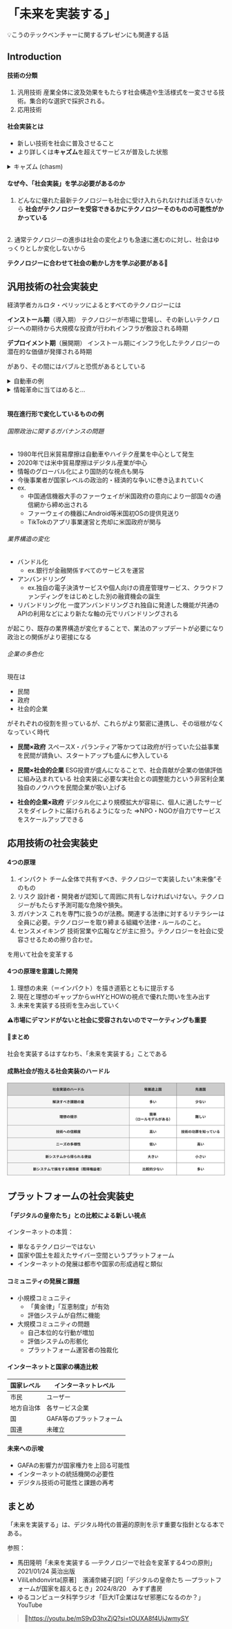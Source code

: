 # 「未来を実装する」
💡こうのテックベンチャーに関するプレゼンにも関連する話
## Introduction
#### 技術の分類
1. 汎用技術
産業全体に波及効果をもたらす社会構造や生活様式を一変させる技術。集合的な選択で採択される。
2. 応用技術
#### 社会実装とは
- 新しい技術を社会に普及させること
- より詳しくは**キャズム**を超えてサービスが普及した状態

<details><summary>キャズム (chasm)</summary>

ジェフリー・ムーアが提唱した製品や技術がアーリーアダプター以降の人に広まっていかない現象や段階のこと
![キャズム](image.png)

>参照元：🔗https://www.cross-m.co.jp/column/marketing/mkc20240917

</details>

#### なぜ今、「社会実装」を学ぶ必要があるのか
1. どんなに優れた最新テクノロジーも社会に受け入れられなければ活きないから
**社会がテクノロジーを受容できるかにテクノロジーそのものの可能性がかかっている**
<br>
2. 通常テクノロジーの進歩は社会の変化よりも急速に進むのに対し、社会はゆっくりとしか変化しないから

**テクノロジーに合わせて社会の動かし方を学ぶ必要がある🫵**

## 汎用技術の社会実装史
経済学者カルロタ・ペリッツによるとすべてのテクノロジーには

**インストール期**（導入期）
テクノロジーが市場に登場し、その新しいテクノロジーへの期待から大規模な投資が行われインフラが敷設される時期

**デプロイメント期**（展開期）
インストール期にインフラ化したテクノロジーの潜在的な価値が発揮される時期

があり、その間にはバブルと恐慌があるとしている

<details><summary>自動車の例</summary>

- インストール期
    - 1909～1908
T型フォードがヒット
大量の需要に応えるべく流れ作業方式が確率され生産量はさらに増加
    - 1913
国が道路というインフラを敷設しその利便性が高められる
アメリカ大陸を横断する自動車用幹線道路リンカーンハイウェイ開通
物資輸送の効率化と大量生産のノウハウが普及し**大量消費の時代**へと移行
- バブルと恐慌
    - 1929
土地や株式への過剰投資により世界恐慌が発生
同時に第二次世界大戦も勃発
- デプロイメント期
    - 1943～1974
自動車と道路が整備され、大都市から離れた郊外に広い家を持つ人が急増
郊外に巨大なショッピングモールが建てられるようになる
都市よりも安い郊外の土地でものをより安価に売るディスカウントストアが登場

**つまり**
自動車の普及がディスカウントストアなどの小売ビジネスに影響を与えた
テクノロジー初期には思いつかなかったような技術の応用が想定外のビジネスにまで影響を与える
</details>

<details><summary>情報革命に当てはめると...</summary>
- インストール期
    - 1971～
半導体の発明をきっかけにコンピュータが登場
インターネットにより情報のグローバル化が急速に進展
- バブルと恐慌
    - 2000年前後のITバブル
    - 2008年の金融危機
    - 2020年の新型コロナウイルスのパンデミックによる景気後退
- デプロイメント期
  - 現在～2040年
デジタル領域意外でもデジタル技術が使われ始める
    - デジタル技術が規制領域に深く関わり、既存の制度との調整が必要になる
ex.車道や標識の整備　運転免許証の発行
    - デジタル技術自体が規制の対象になる
ex.車の速度制限　
</details>
<br>

#### 現在進行形で変化しているものの例
###### 国際政治に関するガバナンスの問題
- 1980年代日米貿易摩擦は自動車やハイテク産業を中心として発生
- 2020年では米中貿易摩擦はデジタル産業が中心
- 情報のグローバル化により国防的な視点も関与
- 今後事業者が国家レベルの政治的・経済的な争いに巻き込まれていく
- ex.
  - 中国通信機器大手のファーウェイが米国政府の意向により一部国々の通信網から締め出される
  - ファーウェイの機器にAndroid等米国初OSの提供見送り
  - TikTokのアプリ事業運営と売却に米国政府が関与
  
###### 業界構造の変化
- バンドル化
  - ex.銀行が金融関係すべてのサービスを運営
- アンバンドリング
  - ex.独自の電子決済サービスや個人向けの資産管理サービス、クラウドファンディングをはじめとした別の融資機会の誕生
- リバンドリング化
一度アンバンドリングされ独自に発達した機能が共通のAPIの利用などにより新たな軸の元でリバンドリングされる

が起こり、既存の業界構造が変化することで、業法のアップデートが必要になり政治との関係がより密接になる

###### 企業の多色化
現在は
- 民間
- 政府
- 社会的企業

がそれぞれの役割を担っているが、これらがより緊密に連携し、その垣根がなくなっていく時代

- **民間×政府**
スペースX・パランティア等かつては政府が行っていた公益事業を民間が請負い、スタートアップも盛んに参入している

- **民間×社会的企業**
ESG投資が盛んになることで、社会貢献が企業の価値評価に組み込まれている
社会実装に必要な実社会との調整能力という非営利企業独自のノウハウを民間企業が吸い上げる

- **社会的企業×政府**
デジタル化により規模拡大が容易に、個人に適したサービスをダイレクトに届けられるようになった
⇒NPO・NGOが自力でサービスをスケールアップできる

## 応用技術の社会実装史

#### 4つの原理

1. インパクト
チーム全体で共有すべき、テクノロジーで実装したい”未来像”そのもの
2. リスク
設計者・開発者が認知して周囲に共有しなければいけない。テクノロジーがもたらす予測可能な危険や損失。
3. ガバナンス
これを専門に扱うのが法務。関連する法律に対するリテラシーは全員に必要。テクノロジーを取り締まる組織や法律・ルールのこと。
4. センスメイキング
技術営業や広報などが主に担う。テクノロジーを社会に受容させるための擦り合わせ。

を用いて社会を変革する

#### 4つの原理を意識した開発
1. 理想の未来（＝インパクト）を描き道筋とともに提示する
2. 現在と理想のギャップからｗHYとHOWの視点で優れた問いを生み出す
3. 未来を実装する技術を生み出していく

**⚠️市場にデマンドがないと社会に受容されないのでマーケティングも重要**

#### 📌まとめ
社会を実装するはすなわち、「未来を実装する」ことである

#### 成熟社会が抱える社会実装のハードル
![社会実装のハードル表1](/社会実装のハードル.png)

## プラットフォームの社会実装史

#### 「デジタルの皇帝たち」との比較による新しい視点

インターネットの本質：
- 単なるテクノロジーではない
- 国家や国土を超えたサイバー空間というプラットフォーム
- インターネットの発展は都市や国家の形成過程と類似

#### コミュニティの発展と課題

- 小規模コミュニティ
    - 「黄金律」「互恵制度」が有効
    - 評価システムが自然に機能
- 大規模コミュニティの問題
    - 自己本位的な行動が増加
    - 評価システムの形骸化
    - プラットフォーム運営者の独裁化

#### インターネットと国家の構造比較

| 国家レベル | インターネットレベル |
| --- | --- |
| 市民 | ユーザー |
| 地方自治体 | 各サービス企業 |
| 国 | GAFA等のプラットフォーム |
| 国連 | 未確立 |

#### 未来への示唆

- GAFAの影響力が国家権力を上回る可能性
- インターネットの統括機関の必要性
- デジタル技術の可能性と課題の再考

##  まとめ

「未来を実装する」は、デジタル時代の普遍的原則を示す重要な指針となる本である。

<aside>
参照：

- 馬田隆明「未来を実装する ―テクノロジーで社会を変革する4つの原則」2021/01/24 英治出版
- ViliLehdonvirta[原著]　濱浦奈緒子[訳]「デジタルの皇帝たち ―プラットフォームが国家を超えるとき」2024/8/20　みすず書房
- ゆるコンピュータ科学ラジオ「巨大IT企業はなぜ邪悪になるのか？」YouTube 

>🔗https://youtu.be/mS9vD3hxZjQ?si=tOUXA8f4UjJwmySY


